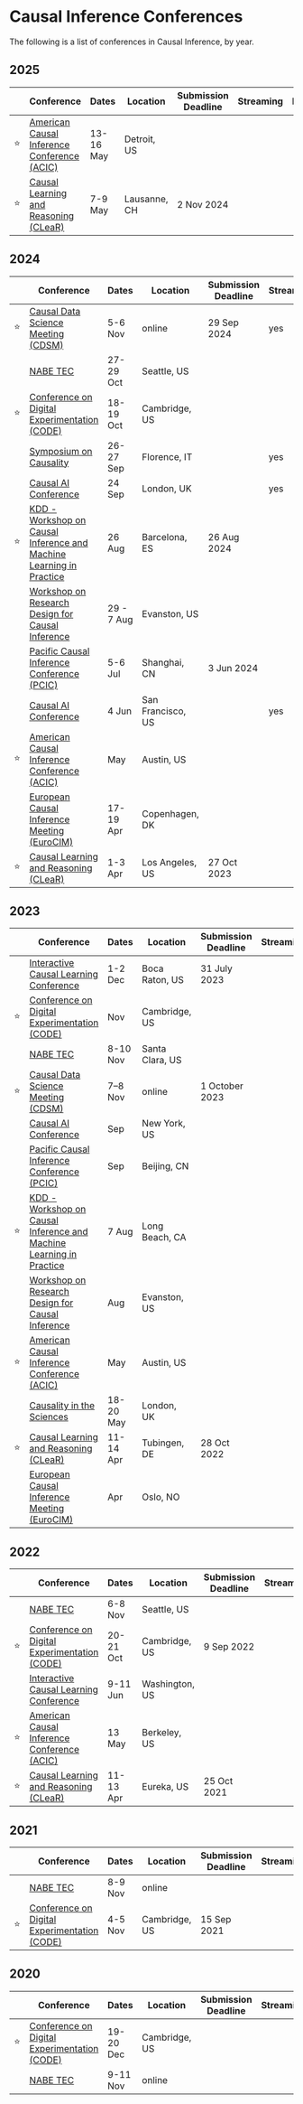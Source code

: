 # Causal Inference Conferences

The following is a list of conferences in Causal Inference, by year.

## 2025

|   | Conference | Dates | Location | Submission Deadline | Streaming | Recordings | 
| - | ---------- | ----- | -------- | ------------------- | --------- | ---------- |
| ⭐ | [American Causal Inference Conference (ACIC)](https://sci-info.org/annual-meeting/) | 13-16 May | Detroit, US | | | |
| ⭐ | [Causal Learning and Reasoning (CLeaR)](https://www.cclear.cc/2025) | 7-9 May | Lausanne, CH | 2 Nov 2024 | | |


## 2024

|   | Conference | Dates | Location | Submission Deadline | Streaming | Recordings | 
| - | ---------- | ----- | -------- | ------------------- | --------- | ---------- |
| ⭐ | [Causal Data Science Meeting (CDSM)](https://www.causalscience.org/)| 5-6 Nov | online | 29 Sep 2024 | yes | | |
| | [NABE TEC](https://www.nabe.com/NABE/Events/TEC24/TEC24_Main_Page.aspx) | 27-29 Oct | Seattle, US | | | [yes](https://www.nabe.com/NABE/Events/TEC24/TEC24_Main_Page.aspx?WebsiteKey=91b9e16d-e6fe-4f31-a4af-02c194225c32&eb56ef1cf1e3=7#eb56ef1cf1e3) |
| ⭐ | [Conference on Digital Experimentation (CODE)](https://ide.mit.edu/events/code24/) | 18-19 Oct | Cambridge, US | | | [some](https://www.youtube.com/playlist?list=PLNmZUX7tW6t9w6oXVpr72fMpVT9Ie_32J) |
| | [Symposium on Causality](https://datascience.unifi.it/eccellenzadisia/events/symposium-on-causality-26-27-september-2024/) | 26-27 Sep | Florence, IT | | yes | |
| | [Causal AI Conference](https://www.causalaiconference.com/) | 24 Sep | London, UK | | yes | |
| ⭐ | [KDD - Workshop on Causal Inference and Machine Learning in Practice](https://causal-machine-learning.github.io/kdd2023-workshop/) | 26 Aug | Barcelona, ES | 26 Aug 2024 | | |
| | [Workshop on Research Design for Causal Inference](https://www.law.northwestern.edu/research-faculty/events/conferences/causalinference/) | 29 - 7 Aug | Evanston, US | | | |
| | [Pacific Causal Inference Conference (PCIC)](https://www.spco.cc/pcic/) | 5-6 Jul | Shanghai, CN | 3 Jun 2024 | | |
| | [Causal AI Conference](https://www.causalaiconference.com/) | 4 Jun | San Francisco, US | | yes | [yes](https://www.youtube.com/playlist?list=PLa7k5Za9XeQzKdb838QPGSttcZ6xTam7V) |
| ⭐ | [American Causal Inference Conference (ACIC)](https://sci-info.org/annual-meeting/) | May | Austin, US | | | |
| | [European Causal Inference Meeting (EuroCIM)](https://www.eurocim.org/) | 17-19 Apr | Copenhagen, DK | | | | 
| ⭐ | [Causal Learning and Reasoning (CLeaR)](https://www.cclear.cc/2024) | 1-3 Apr | Los Angeles, US | 27 Oct 2023 | | |



## 2023

|   | Conference | Dates | Location | Submission Deadline | Streaming | Recordings | 
| - | ---------- | ----- | -------- | ------------------- | --------- | ---------- |
| | [Interactive Causal Learning Conference](http://interactivecausallearning.com/2023/) | 1-2 Dec | Boca Raton, US | 31 July 2023 | | |
| ⭐ | [Conference on Digital Experimentation (CODE)](https://ide.mit.edu/events/2023-conference-on-digital-experimentation-mit-codemit/) | Nov | Cambridge, US | | | [yes](https://www.youtube.com/playlist?list=PLNmZUX7tW6t9WKh0gnWZq6tUplQRbEciv) |
| | [NABE TEC](https://www.nabe.com/NABE/Events/TEC23/TEC23_Main_Page.aspx) | 8-10 Nov | Santa Clara, US | | | |
| ⭐ | [Causal Data Science Meeting (CDSM)](https://www.causalscience.org/)| 7–8 Nov | online | 1 October 2023 | | |
| | [Causal AI Conference](https://www.causalaiconference.com/) | Sep | New York, US | | |
| | [Pacific Causal Inference Conference (PCIC)](https://www.spco.cc/pcic/) | Sep | Beijing, CN | | |
| ⭐ | [KDD - Workshop on Causal Inference and Machine Learning in Practice](https://causal-machine-learning.github.io/kdd2023-workshop/) | 7 Aug | Long Beach, CA | | |
| | [Workshop on Research Design for Causal Inference](https://www.law.northwestern.edu/research-faculty/events/conferences/causalinference/) | Aug | Evanston, US | | |
| ⭐ | [American Causal Inference Conference (ACIC)](https://sci-info.org/annual-meeting/) | May | Austin, US | | |
| | [Causality in the Sciences](https://blogs.kent.ac.uk/jonw/conferences/cits/)| 18-20 May | London, UK | | |
| ⭐ | [Causal Learning and Reasoning (CLeaR)](https://www.cclear.cc/2023) | 11-14 Apr | Tubingen, DE | 28 Oct 2022 | | |
| | [European Causal Inference Meeting (EuroCIM)](https://www.eurocim.org/) | Apr | Oslo, NO | | | |



## 2022

|   | Conference | Dates | Location | Submission Deadline | Streaming | Recordings | 
| - | ---------- | ----- | -------- | ------------------- | --------- | ---------- |
| | [NABE TEC](https://www.nabe.com/NABE/Events/TEC22/TEC22_Main_Page.aspx) | 6-8 Nov | Seattle, US | | | |
| ⭐ | [Conference on Digital Experimentation (CODE)](https://ide.mit.edu/events/2022-conference-on-digital-experimentation-mit-codemit/) | 20-21 Oct | Cambridge, US | 9 Sep 2022 | | |
| | [Interactive Causal Learning Conference](https://interactivecausallearning.com/2022/) | 9-11 Jun | Washington, US | | | [yes](https://interactivecausallearning.com/2022/Presentations.html) |
| ⭐ | [American Causal Inference Conference (ACIC)](https://ctml.berkeley.edu/american-causal-inference-conference-2022) | 13 May | Berkeley, US | | |
| ⭐ | [Causal Learning and Reasoning (CLeaR)](https://www.cclear.cc/2022) | 11-13 Apr | Eureka, US | 25 Oct 2021 | | |



## 2021

|   | Conference | Dates | Location | Submission Deadline | Streaming | Recordings | 
| - | ---------- | ----- | -------- | ------------------- | --------- | ---------- |
| | [NABE TEC](https://www.nabe.com/NABE/Events/TEC21/TEC21_Main_Page.aspx) | 8-9 Nov | online | | | |
| ⭐ | [Conference on Digital Experimentation (CODE)](https://ide.mit.edu/events/2021-conference-on-digital-experimentation-mit-codemit/) | 4-5 Nov | Cambridge, US | 15 Sep 2021 | | [yes](https://www.youtube.com/@mitide/videos) |



## 2020

|   | Conference | Dates | Location | Submission Deadline | Streaming | Recordings | 
| - | ---------- | ----- | -------- | ------------------- | --------- | ---------- |
| ⭐ | [Conference on Digital Experimentation (CODE)](https://ide.mit.edu/events/2020-conference-on-digital-experimentation-mit-codemit/) | 19-20 Dec | Cambridge, US | | | [yes](https://www.youtube.com/@mitide/videos) |
| | [NABE TEC](https://www.nabe.com/NABE/Events/TEC20/TEC20_Main_Page.aspx) | 9-11 Nov | online | | | |
